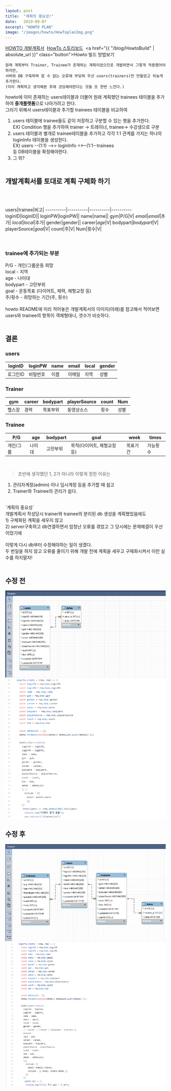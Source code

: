 ```yaml
---
layout: post
title:  "계획의 중요성!"
date:   2019-09-07
excerpt: "HOWTO PLAN"
image: "/images/howto/HowToplanImg.png"
---
```


<a href="https://github.com/WonjeongPark/howto" class="button">HOWTO 개발계획서</a>&nbsp;&nbsp;<a href="https://docs.google.com/presentation/d/19S967ZQ7yASUOyzDys5l-D6k_L6AQt2WhODyO6SyT4M/edit?usp=sharing" class="button">HowTo 스토리보드</a>&nbsp;&nbsp;<a href="{{ "/blog/HowtoBuild" | absolute_url }}" class="button">Howto 빌드 방법보기</a>

```
원래 계획부터 Trainer, Trainee가 존재하는 계획이었으므로 개발하면서 그렇게 적용했어야하지만,
서버와 DB 구축하며 알 수 없는 오류에 부딪혀 우선 users(trainers)만 만들었고 뒤늦게 추가한다.
(미리 계획하고 생각해본 후에 코딩해야한다는 것을 또 한번 느낀다.)
```

howto에 이미 존재하는 users테이블과 더불어 원래 계획했던 trainees 테이블을 추가하여 **중개플랫폼**으로 나아가려고 한다.<br>
그러기 위해서 users테이블과 추가할 trainees 테이블을 비교하여<br>
1. users 테이블에 trainee들도 같이 저장하고 구분할 수 있는 행을 추가한다.<br>
EX) Condition 행을 추가하여 trainer -> 트레이너, trainee-> 수강생으로 구분<br>
2. users 테이블과 별개로 trainee테이블을 추가하고 각각 1:1 관계를 가지는 하나의 loginInfo 테이블을 생성한다.<br>
EX) users --(1:1) -->> loginInfo <<--(1:1--trainees<br>
등 DB테이블을 확정해야한다.<br>
3. 그 외?<br><br>

## 개발계획서를 토대로 계획 구체화 하기

<br><br>

users|trainee|비고|
----------|----------|----------|----------
loginID|loginID||
loginPW|loginPW||
name|name||
gym|P/G|V|
*email*|*email*|추가|
*local*|*local*|추가|
gender|gender||
career|*age*|V|
bodypart|*bodypart*|V|
playerSource|*goal*|V|
count|주|V|
Num|횟수|V|

<br>

### trainee에 추가되는 부분<br>
P/G - 개인/그룹운동 희망<br>
local - 지역<br>
age - 나이대<br>
bodypart - 고민부위<br>
goal - 운동목표 (다이어트, 체력, 체형교정 등)<br>
주/횟수 - 희망하는 기간(주, 횟수)<br>
<br>
howto README에 미리 적어놓은 개발계획서의 이미지(아래)를 참고해서 적어보면<br>
users와 trainee의 항목이 객체형태나, 갯수가 비슷하다.<br><br>

## 결론

### users

loginID|loginPW|name|email|local|gender
----------|----------|----------|----------|----------|----------
로그인ID|비밀번호|이름|이메일|지역|성별

### Trainer

gym|career|bodypart|playerSource|count|Num
----------|----------|----------|----------|----------|----------
헬스장|경력|목표부위|동영상소스|횟수|성별

### Trainee

P/G|age|bodypart|goal|week|times
----------|----------|----------|----------|----------|----------
개인/그룹|나이대|고민부위|목적(다이어트, 체형교정 등)|목표기간|가능횟수
<br>

> 초반에 생각했던 1, 2가 아니라 이렇게 정한 이유는
1) 관리자계정(admin) 이나 임시계정 등을 추가할 때 쉽고
2) Trainer와 Trainee의 관리가 쉽다.

<br>
`계획의 중요성`<br>
개발계획서 작성당시 trainer와 trainee의 분리된 db 생성을 계획했었음에도<br>
1) 구체화된 계획을 세우지 않고<br>
2) server구축하고 db연결하면서 엄청난 오류를 겪었고 그 당시에는 문제해결이 우선이었기에<br>
<br>
이렇게 다시 db부터 수정해야하는 일이 생겼다.<br>
두 번일을 하지 않고 오류를 줄이기 위해 개발 전에 계획을 세우고 구체화시켜서 이런 실수를 하지말자!<br><br>


## 수정 전

<img src="/images/howto/DBbefore.png">
<img src="/images/howto/Usercontrollerbefore.png">

## 수정 후

<img src="/images/howto/DBafter.png">
<img src="/images/howto/Usercontrollerafter.png">
